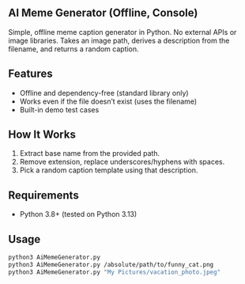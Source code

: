 ## AI Meme Generator (Offline, Console)

Simple, offline meme caption generator in Python. No external APIs or image libraries.
Takes an image path, derives a description from the filename, and returns a random caption.

## Features
- Offline and dependency-free (standard library only)
- Works even if the file doesn’t exist (uses the filename)
- Built-in demo test cases

## How It Works
1. Extract base name from the provided path.
2. Remove extension, replace underscores/hyphens with spaces.
3. Pick a random caption template using that description.

## Requirements
- Python 3.8+ (tested on Python 3.13)

## Usage
```bash
python3 AiMemeGenerator.py
python3 AiMemeGenerator.py /absolute/path/to/funny_cat.png
python3 AiMemeGenerator.py "My Pictures/vacation_photo.jpeg"
```

